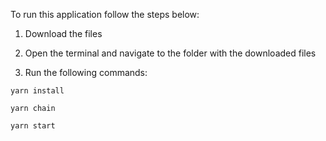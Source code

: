 To run this application follow the steps below:

1. Download the files

2. Open the terminal and navigate to the folder with the downloaded files

3. Run the following commands:
```
yarn install
```

```
yarn chain
```


```
yarn start
```

